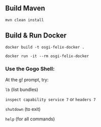 ## Build Maven
`mvn clean install`

## Build & Run Docker 
`docker build -t osgi-felix-docker .`

`docker run -it --rm osgi-felix-docker`

### Use the Gogo Shell:
At the g! prompt, try:

`lb` (list bundles)

`inspect capability service 7` or `headers 7`

`shutdown` (to exit)

`help` (for all commands)